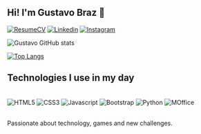 ## Hi! I'm Gustavo Braz 👋 

[![ResumeCV](https://img.shields.io/website?label=ResumeCV&style=for-the-badge&url=https://sujeitoprogramador.com/)](https://devgustavob.github.io/RESUME_CV/)
[![Linkedin](https://img.shields.io/badge/LinkedIn-0077B5?style=for-the-badge&logo=linkedin&logoColor=white)](https://www.linkedin.com/in/gustavobanacleto/)
[![Instagram](https://img.shields.io/badge/Instagram-E4405F?style=for-the-badge&logo=instagram&logoColor=white)](https://www.instagram.com/gugui_nhaa/?hl=pt-br)

![Gustavo GitHub stats](https://github-readme-stats.vercel.app/api?username=DevGustavoB&show_icons=true&theme=dracula)

[![Top Langs](https://github-readme-stats.vercel.app/api/top-langs/?username=DevGustavoB&layout=compact)](https://github.com/anuraghazra/github-readme-stats)

## Technologies I use in my day

<div style="display: inline_block"><br/> 
    <img align="center" alt="HTML5" src="https://img.shields.io/badge/HTML5-E34F26?style=for-the-badge&logo=html5&logoColor=white">
    <img align="center" alt="CSS3" src="https://img.shields.io/badge/CSS3-1572B6?style=for-the-badge&logo=css3&logoColor=white">
    <img align="center" alt="Javascript" src="https://img.shields.io/badge/JavaScript-F7DF1E?style=for-the-badge&logo=javascript&logoColor=black">
    <img align="center" alt="Bootstrap" src="https://img.shields.io/badge/Bootstrap-563D7C?style=for-the-badge&logo=bootstrap&logoColor=white">
    <img align="center" alt="Python" src="https://img.shields.io/badge/Python-14354C?style=for-the-badge&logo=python&logoColor=white">
    <img align="center" alt="MOffice" src="https://img.shields.io/badge/Microsoft_Office-D83B01?style=for-the-badge&logo=microsoft-office&logoColor=white">
</div><br/>

Passionate about technology, games and new challenges.
